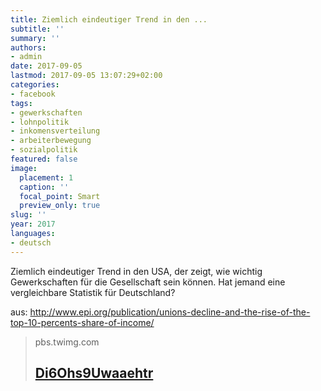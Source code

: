 ```yaml
---
title: Ziemlich eindeutiger Trend in den ...
subtitle: ''
summary: ''
authors:
- admin
date: 2017-09-05
lastmod: 2017-09-05 13:07:29+02:00
categories:
- facebook
tags:
- gewerkschaften
- lohnpolitik
- inkomensverteilung
- arbeiterbewegung
- sozialpolitik
featured: false
image:
  placement: 1
  caption: ''
  focal_point: Smart
  preview_only: true
slug: ''
year: 2017
languages:
- deutsch
---
```


Ziemlich eindeutiger Trend in den USA, der zeigt, wie wichtig Gewerkschaften für die Gesellschaft sein können. Hat jemand eine vergleichbare Statistik für Deutschland?

aus:
http://www.epi.org/publication/unions-decline-and-the-rise-of-the-top-10-percents-share-of-income/
> pbs.twimg.com
> ## [Di6Ohs9Uwaaehtr](https://pbs.twimg.com/media/DI6oHS9UwAAeHTR.jpg)
>
